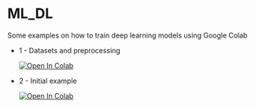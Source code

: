 # ML_DL

Some examples on how to train deep learning models using Google Colab

- 1 - Datasets and preprocessing

    [![Open In Colab](https://colab.research.google.com/assets/colab-badge.svg)](https://colab.research.google.com/github/arodriguez99/ML_DL/blob/master/RegressionExample.ipynb)

- 2 - Initial example

    [![Open In Colab](https://colab.research.google.com/assets/colab-badge.svg)](https://colab.research.google.com/github/arodriguez99/ML_DL/blob/master/InitialExample.ipynb)